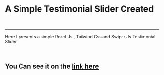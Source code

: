 <h1>A Simple Testimonial Slider Created </h1>
<br><hr>
<p>Here I presents a simple React Js , Tailwind Css and Swiper Js Testimonial Slider</p>
<br>
<h2>You Can see it on the <a href="https://testimonial-using-react-js-tailwind-css-swiper-js.vercel.app/">link here</a></h2>
